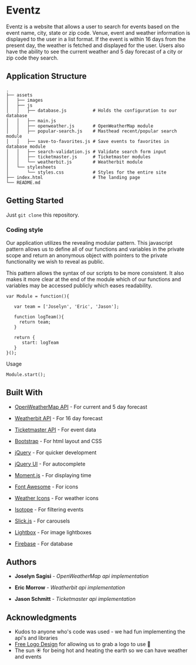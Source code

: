# Eventz

Eventz is a website that allows a user to search for events based on the event name, city, state or zip code. Venue, event and weather information is displayed to the user in a list format. If the event is within 16 days from the present day, the weather is fetched and displayed for the user. Users also have the ability to see the current weather and 5 day forecast of a city or zip code they search.


## Application Structure
    .
    ├── assets
    │   ├── images
    │   ├── js
    │   │   ├── database.js          # Holds the configuration to our database
    │   │   ├── main.js
    │   │   ├── openweather.js       # OpenWeatherMap module
    │   │   ├── popular-search.js    # Masthead recent/popular search module
    │   │   ├── save-to-favorites.js # Save events to favorites in database module
    │   │   ├── search-validation.js # Validate search form input
    │   │   ├── ticketmaster.js      # Ticketmaster modules
    │   │   └── weatherbit.js        # Weatherbit module
    │   └── stylesheets
    │       └── styles.css           # Styles for the entire site
    ├── index.html                   # The landing page
    └── README.md



## Getting Started

Just `git clone` this repository.


### Coding style

Our application utilizes the revealing modular pattern. This javascript pattern allows us to define all of our functions and variables in the private scope and return an anonymous object with pointers to the private functionality we wish to reveal as public.

This pattern allows the syntax of our scripts to be more consistent. It also makes it more clear at the end of the module which of our functions and variables may be accessed publicly which eases readability.

```
var Module = function(){

   var team = ['Joselyn', 'Eric', 'Jason'];

   function logTeam(){
     return team;
   }

   return {
      start: logTeam
   }
}();
```

Usage
```
Module.start();
```


## Built With

* [OpenWeatherMap API](https://openweathermap.org/api) - For current and 5 day forecast

* [Weatherbit API](https://www.weatherbit.io/api/weather-forecast-16-day) - For 16 day forecast

* [Ticketmaster API](https://developer.ticketmaster.com/products-and-docs/) - For event data

* [Bootstrap](https://getbootstrap.com/) - For html layout and CSS

* [jQuery](https://jquery.com/) - For quicker development

* [jQuery UI](https://jqueryui.com/) - For autocomplete

* [Moment.js](https://momentjs.com/) - For displaying time

* [Font Awesome](https://fontawesome.com/) - For icons

* [Weather Icons](http://erikflowers.github.io/weather-icons/) - For weather icons

* [Isotope](https://isotope.metafizzy.co/) - For filtering events

* [Slick.js](http://kenwheeler.github.io/slick/) - For carousels

* [Lightbox](http://lokeshdhakar.com/projects/lightbox2/) - For image lightboxes

* [Firebase](https://firebase.google.com/) - For database


## Authors

* **Joselyn Sagisi** - *OpenWeatherMap api implementation*

* **Eric Morrow** - *Weatherbit api implementation*

* **Jason Schmitt** - *Ticketmaster api implementation*


## Acknowledgments

* Kudos to anyone who's code was used - we had fun implementing the api's and libraries
* [Free Logo Design](https://www.freelogodesign.org/) for allowing us to grab a logo to use :raised_hands:
* The sun :sunny: for being hot and heating the earth so we can have weather and events
